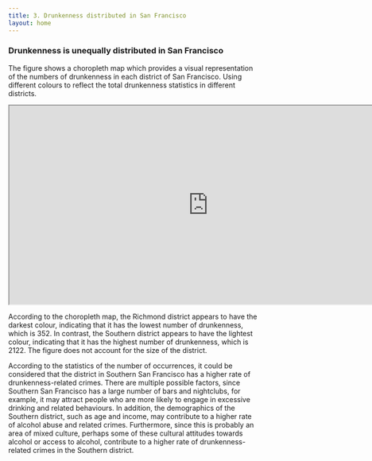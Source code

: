 ```yaml
---
title: 3. Drunkenness distributed in San Francisco
layout: home
---
```

### **Drunkenness is unequally distributed in San Francisco**

The figure shows a choropleth map which provides a visual representation of the numbers of drunkenness in each district of San Francisco. Using different colours to reflect the total drunkenness statistics in different districts.

<iframe src="https://raw.githack.com/fenfen22/fenfen22.github.io/main/map_plot.html" width="800" height="400">
</iframe>

According to the choropleth map, the Richmond district appears to have the darkest colour, indicating that it has the lowest number of drunkenness, which is 352. In contrast, the Southern district appears to have the lightest colour, indicating that it has the highest number of drunkenness, which is 2122. The figure does not account for the size of the district.

According to the statistics of the number of occurrences, it could be considered that the district in Southern San Francisco has a higher rate of drunkenness-related crimes. There are multiple possible factors, since Southern San Francisco has a large number of bars and nightclubs, for example, it may attract people who are more likely to engage in excessive drinking and related behaviours. In addition, the demographics of the Southern district, such as age and income, may contribute to a higher rate of alcohol abuse and related crimes. Furthermore, since this is probably an area of mixed culture, perhaps some of these cultural attitudes towards alcohol or access to alcohol, contribute to a higher rate of drunkenness-related crimes in the Southern district.
